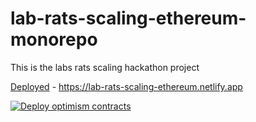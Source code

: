 # lab-rats-scaling-ethereum-monorepo

This is the labs rats scaling hackathon project

[Deployed](https://lab-rats-scaling-ethereum.netlify.app) - https://lab-rats-scaling-ethereum.netlify.app

[![Deploy optimism contracts](https://github.com/funfair-tech/lab-rats-scaling-ethereum-monorepo/actions/workflows/deploy-contracts.yml/badge.svg)](https://github.com/funfair-tech/lab-rats-scaling-ethereum-monorepo/actions/workflows/deploy-contracts.yml)
